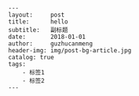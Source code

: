 
    ---
    layout:     post
    title:      hello
    subtitle:   副标题
    date:       2018-01-01
    author:     guzhucanmeng
    header-img: img/post-bg-article.jpg
    catalog: true
    tags:
        - 标签1
        - 标签2
    ---
